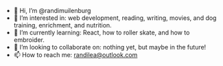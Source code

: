 - 👋 Hi, I’m @randimuilenburg
- 👀 I’m interested in: web development, reading, writing, movies, and dog training, enrichment, and nutrition.
- 🌱 I’m currently learning: React, how to roller skate, and how to embroider.
- 💞️ I’m looking to collaborate on: nothing yet, but maybe in the future!
- 📫 How to reach me: randilea@outlook.com

<!---
randimuilenburg/randimuilenburg is a ✨ special ✨ repository because its `README.md` (this file) appears on your GitHub profile.
You can click the Preview link to take a look at your changes.
--->
